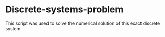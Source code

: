 # Discrete-systems-problem
This script was used to solve the numerical solution of this exact discrete system
